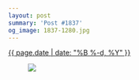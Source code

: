 ```yaml
---
layout: post
summary: 'Post #1837'
og_image: 1837-1280.jpg
---
```


<div class="post">
  <time>
    <a href="/1837">
      {{ page.date | date: "%B %-d, %Y" }}
    </a>
  </time>
  <a href="/1837">
    <figure data-taken="5/16/2024">
      <img sizes="(min-width: 700px) 50vw, calc(100vw - 2rem)" src="{{ site.assets_url }}/1837-640.jpg" srcset="{{ site.assets_url }}/1837-320.jpg 320w, {{ site.assets_url }}/1837-640.jpg 640w, {{ site.assets_url }}/1837-960.jpg 960w, {{ site.assets_url }}/1837-1280.jpg 1280w" />
    </figure>
  </a>
</div>

